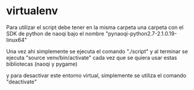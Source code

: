 # virtualenv

Para utilizar el script debe tener en la misma carpeta una carpeta con el SDK de python de naoqi bajo el nombre "pynaoqi-python2.7-2.1.0.19-linux64"

Una vez ahi simplemente se ejecuta el comando "./script" y al terminar se ejecuta "source venv/bin/activate" cada vez que se quiera usar estas bibliotecas (naoqi y pygame) 

y para desactivar este entorno virtual, simplemente se utiliza el comando "deactivate"
